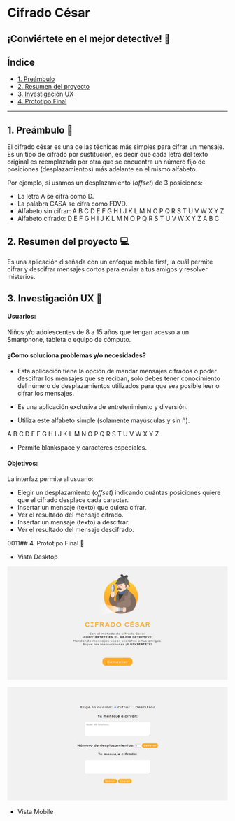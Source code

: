 # Cifrado César

## ¡Conviértete en el mejor detective! 🔎


## Índice

* [1. Preámbulo](#1-preámbulo)
* [2. Resumen del proyecto](#2-resumen-del-proyecto)
* [3. Investigación UX](#3-investigación-ux)
* [4. Prototipo Final](#4-prototipo-final)

***

## 1. Preámbulo 📂


El cifrado césar es una de las técnicas más simples para cifrar un mensaje. Es
un tipo de cifrado por sustitución, es decir que cada letra del texto original
es reemplazada por otra que se encuentra un número fijo de posiciones
(desplazamientos) más adelante en el mismo alfabeto.

Por ejemplo, si usamos un desplazamiento (_offset_) de 3 posiciones:

* La letra A se cifra como D.
* La palabra CASA se cifra como FDVD.
* Alfabeto sin cifrar: A B C D E F G H I J K L M N O P Q R S T U V W X Y Z
* Alfabeto cifrado: D E F G H I J K L M N O P Q R S T U V W X Y Z A B C


## 2. Resumen del proyecto 💻

Es una aplicación diseñada con un enfoque mobile first, la cuál permite cifrar y descifrar mensajes cortos para enviar a tus amigos y resolver misterios.


## 3. Investigación UX 🎯

#### Usuarios: 
Niños y/o adolescentes de 8 a 15 años que tengan acesso a un Smartphone, tableta o equipo de cómputo.

#### ¿Como soluciona problemas y/o necesidades?

* Esta aplicación tiene la opción de mandar mensajes cifrados o poder descifrar los mensajes que se reciban, solo debes tener conocimiento del número de desplazamientos utilizados para que sea posible leer o cifrar los mensajes. 

* Es una aplicación exclusiva de entretenimiento y diversión.

* Utiliza este alfabeto simple (solamente mayúsculas y sin ñ).

A B C D E F G H I J K L M N O P Q R S T U V W X Y Z

* Permite blankspace y caracteres especiales.

#### Objetivos:

La interfaz permite al usuario:

* Elegir un desplazamiento (_offset_) indicando cuántas posiciones quiere que
  el cifrado desplace cada caracter.
* Insertar un mensaje (texto) que quiera cifrar.
* Ver el resultado del mensaje cifrado.
* Insertar un mensaje (texto) a descifrar.
* Ver el resultado del mensaje descifrado.


0011## 4. Prototipo Final 📲

* Vista Desktop

![prototipo-final](https://github.com/LorenaAlvarez/GDL004-cipher/blob/master/src/imgs/prototipo-final.PNG?raw=true)

![prototipo-final](https://github.com/LorenaAlvarez/GDL004-cipher/blob/master/src/imgs/prototipo-final-2.PNG?raw=true)

* Vista Mobile